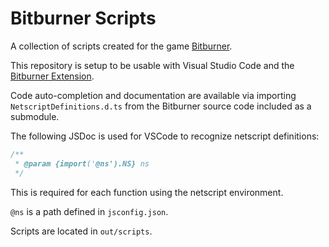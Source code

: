 # Bitburner Scripts

A collection of scripts created for the game [Bitburner](https://github.com/bitburner-official/bitburner-src).

This repository is setup to be usable with Visual Studio Code and the [Bitburner Extension](https://marketplace.visualstudio.com/items?itemName=bitburner.bitburner-vscode-integration).

Code auto-completion and documentation are available via importing `NetscriptDefinitions.d.ts` from the Bitburner source code included as a submodule.

The following JSDoc is used for VSCode to recognize netscript definitions:

```js
/**
 * @param {import('@ns').NS} ns
 */
```

This is required for each function using the netscript environment.

`@ns` is a path defined in `jsconfig.json`.

Scripts are located in `out/scripts`.
